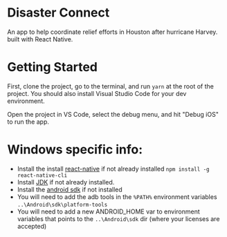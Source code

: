 # Disaster Connect

An app to help coordinate relief efforts in Houston after hurricane Harvey. built with React Native.

# Getting Started
First, clone the project, go to the terminal, and run `yarn` at the root of the project. You should also
install Visual Studio Code for your dev environment.

Open the project in VS Code, select the debug menu, and hit "Debug iOS" to run the app.

# Windows specific info:
* Install the install [react-native][1] if not already installed `npm install -g react-native-cli`
* Install [JDK][2] if not already installed.
* Install the [android sdk][3] if not installed
* You will need to add the adb tools in the `%PATH%` environment variables `..\Android\sdk\platform-tools`
* You will need to add a new ANDROID_HOME var to environment variables that points to the `..\Android\sdk` dir (where your licenses are accepted)



[1]: https://facebook.github.io/react-native/docs/getting-started.html#content
[2]: http://www.oracle.com/technetwork/java/javase/downloads/jdk8-downloads-2133151.html
[3]: https://developer.android.com/studio/install.html
